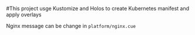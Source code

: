 #This project usge Kustomize and Holos to create Kubernetes manifest and apply overlays

Nginx message can be change in `platform/nginx.cue`
